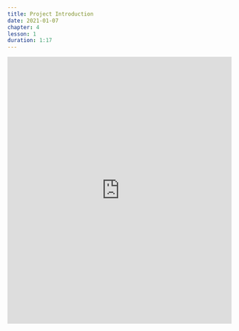 ```yaml
---
title: Project Introduction
date: 2021-01-07
chapter: 4
lesson: 1
duration: 1:17
---
```


<iframe width="100%" height="600" src="https://www.youtube.com/embed/KpS4REFiVhk?list=PLlvgXQiqkT5BUM2GChIt7y5raWmyetsQz" title="YouTube video player" frameborder="0" allow="accelerometer; autoplay; clipboard-write; encrypted-media; gyroscope; picture-in-picture" allowfullscreen></iframe>